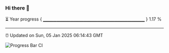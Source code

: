 ### Hi there 👋

⏳ Year progress { ▁▁▁▁▁▁▁▁▁▁▁▁▁▁▁▁▁▁▁▁▁▁▁▁▁▁▁▁▁▁ } 1.17 %

---

⏰ Updated on Sun, 05 Jan 2025 06:14:43 GMT

![Progress Bar CI](https://github.com/code-lakshay/GitHub-Actions-Demo/workflows/Progress%20Bar%20CI/badge.svg)
